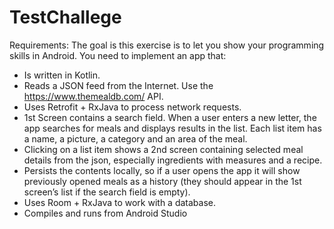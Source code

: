 # TestChallege

Requirements:
The goal is this exercise is to let you show your programming skills in Android.
You need to implement an app that:
- Is written in Kotlin.
- Reads a JSON feed from the Internet. Use the https://www.themealdb.com/ API.
- Uses Retrofit + RxJava to process network requests.
- 1st Screen contains a search field. When a user enters a new letter, the app
searches for meals and displays results in the list. Each list item has a name, a
picture, a category and an area of the meal.
- Clicking on a list item shows a 2nd screen containing selected meal details from the
json, especially ingredients with measures and a recipe.
- Persists the contents locally, so if a user opens the app it will show previously
opened meals as a history (they should appear in the 1st screen’s list if the search
field is empty).
- Uses Room + RxJava to work with a database.
- Compiles and runs from Android Studio
